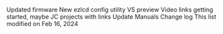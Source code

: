 Updated firmware
New ezlcd config utility
VS preview
Video links getting started, maybe JC projects with links
Update Manuals
Change log
This list modified on Feb 16, 2024
